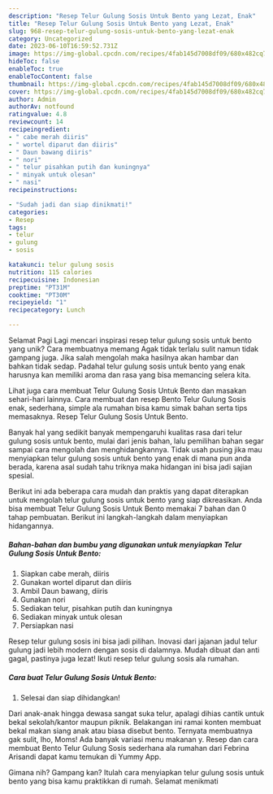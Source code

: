 ```yaml
---
description: "Resep Telur Gulung Sosis Untuk Bento yang Lezat, Enak"
title: "Resep Telur Gulung Sosis Untuk Bento yang Lezat, Enak"
slug: 968-resep-telur-gulung-sosis-untuk-bento-yang-lezat-enak
category: Uncategorized
date: 2023-06-10T16:59:52.731Z
image: https://img-global.cpcdn.com/recipes/4fab145d7008df09/680x482cq70/telur-gulung-sosis-untuk-bento-foto-resep-utama.jpg
hideToc: false
enableToc: true
enableTocContent: false
thumbnail: https://img-global.cpcdn.com/recipes/4fab145d7008df09/680x482cq70/telur-gulung-sosis-untuk-bento-foto-resep-utama.jpg
cover: https://img-global.cpcdn.com/recipes/4fab145d7008df09/680x482cq70/telur-gulung-sosis-untuk-bento-foto-resep-utama.jpg
author: Admin
authorAv: notfound
ratingvalue: 4.8
reviewcount: 14
recipeingredient:
- " cabe merah diiris"
- " wortel diparut dan diiris"
- " Daun bawang diiris"
- " nori"
- " telur pisahkan putih dan kuningnya"
- " minyak untuk olesan"
- " nasi"
recipeinstructions:

- "Sudah jadi dan siap dinikmati!"
categories:
- Resep
tags:
- telur
- gulung
- sosis

katakunci: telur gulung sosis 
nutrition: 115 calories
recipecuisine: Indonesian
preptime: "PT31M"
cooktime: "PT30M"
recipeyield: "1"
recipecategory: Lunch

---
```



Selamat Pagi Lagi mencari inspirasi resep telur gulung sosis untuk bento yang unik? Cara membuatnya memang Agak tidak terlalu sulit namun tidak gampang juga. Jika salah mengolah maka hasilnya akan hambar dan bahkan tidak sedap. Padahal telur gulung sosis untuk bento yang enak harusnya kan memiliki aroma dan rasa yang bisa memancing selera kita.


Lihat juga cara membuat Telur Gulung Sosis Untuk Bento dan masakan sehari-hari lainnya. Cara membuat dan resep Bento Telur Gulung Sosis enak, sederhana, simple ala rumahan bisa kamu simak bahan serta tips memasaknya. Resep Telur Gulung Sosis Untuk Bento.

Banyak hal yang sedikit banyak mempengaruhi kualitas rasa dari telur gulung sosis untuk bento, mulai dari jenis bahan, lalu pemilihan bahan segar sampai cara mengolah dan menghidangkannya. Tidak usah pusing jika mau menyiapkan telur gulung sosis untuk bento yang enak di mana pun anda berada, karena asal sudah tahu triknya maka hidangan ini bisa jadi sajian spesial.


Berikut ini ada beberapa cara mudah dan praktis yang dapat diterapkan untuk mengolah telur gulung sosis untuk bento yang siap dikreasikan. Anda bisa membuat Telur Gulung Sosis Untuk Bento memakai 7 bahan dan 0 tahap pembuatan. Berikut ini langkah-langkah dalam menyiapkan hidangannya.

<!--inarticleads1-->

##### Bahan-bahan dan bumbu yang digunakan untuk menyiapkan Telur Gulung Sosis Untuk Bento:

1. Siapkan  cabe merah, diiris
1. Gunakan  wortel diparut dan diiris
1. Ambil  Daun bawang, diiris
1. Gunakan  nori
1. Sediakan  telur, pisahkan putih dan kuningnya
1. Sediakan  minyak untuk olesan
1. Persiapkan  nasi


Resep telur gulung sosis ini bisa jadi pilihan. Inovasi dari jajanan jadul telur gulung jadi lebih modern dengan sosis di dalamnya. Mudah dibuat dan anti gagal, pastinya juga lezat! Ikuti resep telur gulung sosis ala rumahan. 

<!--inarticleads2-->

##### Cara buat Telur Gulung Sosis Untuk Bento:


1. Selesai dan siap dihidangkan!

Dari anak-anak hingga dewasa sangat suka telur, apalagi dihias cantik untuk bekal sekolah/kantor maupun piknik. Belakangan ini ramai konten membuat bekal makan siang anak atau biasa disebut bento. Ternyata membuatnya gak sulit, lho, Moms! Ada banyak variasi menu makanan y. Resep dan cara membuat Bento Telur Gulung Sosis sederhana ala rumahan dari Febrina Arisandi dapat kamu temukan di Yummy App. 

Gimana nih? Gampang kan? Itulah cara menyiapkan telur gulung sosis untuk bento yang bisa kamu praktikkan di rumah. Selamat menikmati
